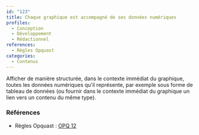 ```yaml
---
id: "123"
title: Chaque graphique est accompagné de ses données numériques
profiles:
  - Conception
  - Développement
  - Rédactionnel
references:
  - Règles Opquast
categories:
  - Contenus
---
```


Afficher de manière structurée, dans le contexte immédiat du graphique, toutes les données numériques qu’il représente, par exemple sous forme de tableau de données (ou fournir dans le contexte immédiat du graphique un lien vers un contenu du même type).

### Références

*  Règles Opquast : [OPQ 12](https://checklists.opquast.com/fr/assurance-qualite-web/chaque-graphique-est-accompagne-de-ses-donnees-numeriques)
